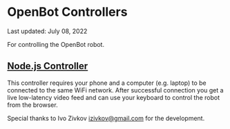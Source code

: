 # OpenBot Controllers

Last updated: July 08, 2022

For controlling the OpenBot robot.

## [Node.js Controller](node-js)

This controller requires your phone and a computer (e.g. laptop) to be connected to the same WiFi network. After successful connection you get a live low-latency video feed and can use your keyboard to control the robot from the browser.

Special thanks to Ivo Zivkov [izivkov@gmail.com](mailto:izivkov@gmail.com) for the development.

